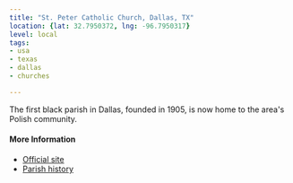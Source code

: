 ```yaml
---
title: "St. Peter Catholic Church, Dallas, TX"
location: {lat: 32.7950372, lng: -96.7950317}
level: local
tags:
- usa
- texas
- dallas
- churches

---
```



The first black parish in Dallas, founded in 1905, is now home to the area's Polish community.

#### More Information

* [Official site](https://stpeterdal.com/)
* [Parish history](https://stpeterdal.com/about/#History)





